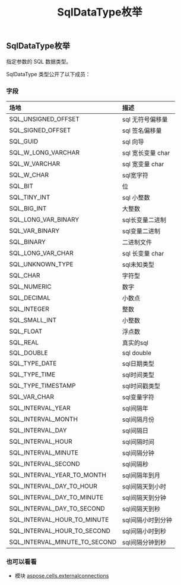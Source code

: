 ﻿---
title: SqlDataType枚举
second_title: Aspose.Cells for Python via .NET API 参考文献
description:
type: docs
weight: 140
url: /zh/python-net/aspose.cells.externalconnections/sqldatatype/
is_root: false
---
## SqlDataType枚举
指定参数的 SQL 数据类型。



SqlDataType 类型公开了以下成员：

### 字段
|场地|描述|
| :- | :- |
| SQL_UNSIGNED_OFFSET | sql 无符号偏移量|
| SQL_SIGNED_OFFSET |sql 签名偏移量|
| SQL_GUID |sql 向导|
| SQL_W_LONG_VARCHAR |sql 宽长变量 char|
| SQL_W_VARCHAR | sql 宽变量 char|
| SQL_W_CHAR | sql宽字符|
| SQL_BIT |位|
| SQL_TINY_INT |sql 小整数|
| SQL_BIG_INT |大整数|
| SQL_LONG_VAR_BINARY |sql长变量二进制|
| SQL_VAR_BINARY |sql变量二进制|
| SQL_BINARY |二进制文件|
| SQL_LONG_VAR_CHAR |sql 长变量 char|
| SQL_UNKNOWN_TYPE | sql未知类型|
| SQL_CHAR |字符型|
| SQL_NUMERIC |数字|
| SQL_DECIMAL |小数点|
| SQL_INTEGER |整数|
| SQL_SMALL_INT |小整数|
| SQL_FLOAT |浮点数|
| SQL_REAL |真实的sql|
| SQL_DOUBLE | sql double|
| SQL_TYPE_DATE | sql日期类型|
| SQL_TYPE_TIME |sql时间类型|
| SQL_TYPE_TIMESTAMP |sql时间戳类型|
| SQL_VAR_CHAR |sql变量字符|
| SQL_INTERVAL_YEAR |sql间隔年|
| SQL_INTERVAL_MONTH |sql间隔月份|
| SQL_INTERVAL_DAY |sql间隔日|
| SQL_INTERVAL_HOUR |sql间隔时间|
| SQL_INTERVAL_MINUTE |sql间隔分钟|
| SQL_INTERVAL_SECOND |sql间隔秒|
| SQL_INTERVAL_YEAR_TO_MONTH |sql间隔年到月|
| SQL_INTERVAL_DAY_TO_HOUR |sql间隔天到小时|
| SQL_INTERVAL_DAY_TO_MINUTE |sql间隔天到分钟|
| SQL_INTERVAL_DAY_TO_SECOND |sql间隔天到秒|
| SQL_INTERVAL_HOUR_TO_MINUTE |sql间隔小时到分钟|
| SQL_INTERVAL_HOUR_TO_SECOND |sql间隔小时到秒|
| SQL_INTERVAL_MINUTE_TO_SECOND |sql间隔分钟到秒|



### 也可以看看
* 模块 [aspose.cells.externalconnections](..)
